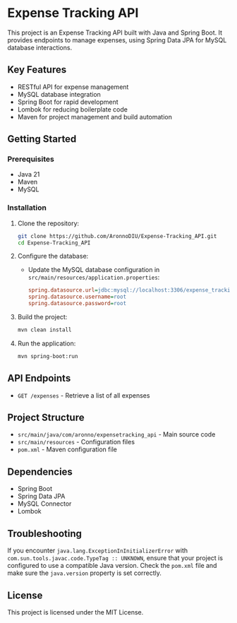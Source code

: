 # Expense Tracking API

This project is an Expense Tracking API built with Java and Spring Boot. It provides endpoints to manage expenses, using Spring Data JPA for MySQL database interactions.

## Key Features

- RESTful API for expense management
- MySQL database integration
- Spring Boot for rapid development
- Lombok for reducing boilerplate code
- Maven for project management and build automation

## Getting Started

### Prerequisites

- Java 21
- Maven
- MySQL

### Installation

1. Clone the repository:
    ```sh
    git clone https://github.com/AronnoDIU/Expense-Tracking_API.git
    cd Expense-Tracking_API
    ```

2. Configure the database:
    - Update the MySQL database configuration in `src/main/resources/application.properties`:
        ```ini
        spring.datasource.url=jdbc:mysql://localhost:3306/expense_tracking
        spring.datasource.username=root
        spring.datasource.password=root
        ```

3. Build the project:
    ```sh
    mvn clean install
    ```

4. Run the application:
    ```sh
    mvn spring-boot:run
    ```

## API Endpoints

- `GET /expenses` - Retrieve a list of all expenses

## Project Structure

- `src/main/java/com/aronno/expensetracking_api` - Main source code
- `src/main/resources` - Configuration files
- `pom.xml` - Maven configuration file

## Dependencies

- Spring Boot
- Spring Data JPA
- MySQL Connector
- Lombok

## Troubleshooting

If you encounter `java.lang.ExceptionInInitializerError` with `com.sun.tools.javac.code.TypeTag :: UNKNOWN`, ensure that your project is configured to use a compatible Java version. Check the `pom.xml` file and make sure the `java.version` property is set correctly.

## License

This project is licensed under the MIT License.